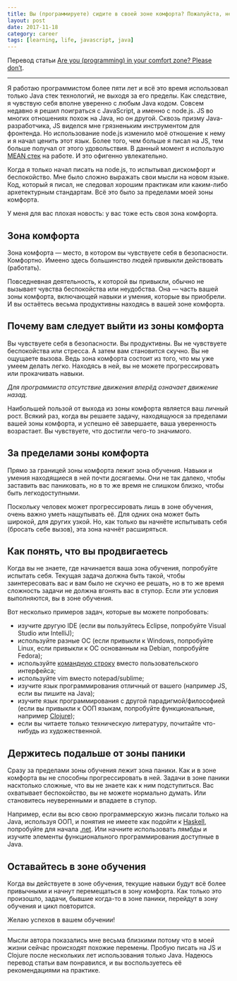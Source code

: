 ```yaml
---
title: Вы (программируете) сидите в своей зоне комфорта? Пожалуйста, не надо
layout: post
date: 2017-11-18
category: career
tags: [learning, life, javascript, java]
---
```

Перевод статьи [Are you (programming) in your comfort zone? Please don’t](https://jumpstart.blog/2017/11/11/are-you-programming-in-your-comfort-zone-please-dont/).

***

Я работаю программистом более пяти лет и всё это время использовал только Java стек технологий, не выходя за его пределы. Как следствие, я чувствую себя вполне уверенно с любым Java кодом. Совсем недавно я решил поиграться с JavaScript, а именно с node.js. JS во многих отношениях похож на Java, но он другой. Сквозь призму Java-разработчика, JS виделся мне грязненьким инструментом для фронтенда. Но использование node.js изменило моё отношение к нему и я начал ценить этот язык. Более того, чем больше я писал на JS, тем больше получал от этого удовольствия. В данный момент я использую [MEAN стек](http://mean.io/) на работе. И это офигенно увлекательно.

Когда я только начал писать на node.js, то испытывал дискомфорт и беспокойство. Мне было сложно выражать свои мысли на новом языке. Код, который я писал, не следовал хорошим практикам или каким-либо архетектурным стандартам. Всё это было за пределами моей зоны комфорта.

У меня для вас плохая новость: у вас тоже есть своя зона комфорта.

## Зона комфорта
Зона комфорта — место, в котором вы чувствуете себя в безопасности. Комфортно. Имеено здесь большинство людей привыкли действовать (работать).

Повседневная деятельность, к которой вы привыкли, обычно не вызывает чувства беспокойства или неудобства. Она — часть вашей зоны комфорта, включающей навыки и умения, которые вы приобрели. И вы остаётесь весьма продуктивны находясь в вашей зоне комфорта.

## Почему вам следует выйти из зоны комфорта
Вы чувствуете себя в безопасности. Вы продуктивны. Вы не чувствуете беспокойства или стресса. А затем вам становится скучно. Вы не ощущаете вызова. Ведь зона комфорта состоит из того, что мы уже умеем делать легко. Находясь в ней, вы не можете прогрессировать или прокачивать навыки.

*Для программиста отсутствие движения вперёд означает движение назад.*

Наибольшей пользой от выхода из зоны комфорта является ваш личный рост. Всякий раз, когда вы решаете задачу, находящуюся за пределами вашей зоны комфорта, и успешно её завершаете, ваша уверенность возрастает. Вы чувствуете, что достигли чего-то значимого.

## За пределами зоны комфорта
Прямо за границей зоны комфорта лежит зона обучения. Навыки и умения находящиеся в ней почти досягаемы. Они не так далеко, чтобы заставить вас паниковать, но в то же время не слишком близко, чтобы быть легкодоступными.

Поскольку человек может прогрессировать лишь в зоне обучения, очень важно уметь нащупывать её. Для одних она может быть широкой, для других узкой. Но, как только вы начнёте испытывать себя (бросать себе вызов), эта зона начнёт расширяться.

## Как понять, что вы продвигаетесь
Когда вы не знаете, где начинается ваша зона обучения, попробуйте испытать себя. Текущая задача должна быть такой, чтобы заинтересовать вас и вам было не скучно ее решать, но в то же время сложность задачи не должна вгонять вас в ступор. Если эти условия выполняются, вы в зоне обучения.

Вот несколько примеров задач, которые вы можете попробовать:

- изучите другую IDE (если вы пользуйтесь Eclipse, попробуйте Visual Studio или IntelliJ);
- используйте разные ОС (если привыкли к Windows, попробуйте Linux, если привыкли к ОС основанным на Debian, попробуйте Fedora);
- используйте [командную строку](https://ru.wikipedia.org/wiki/Интерфейс_командной_строки) вместо пользовательского интерфейса;
- используйте vim вместо notepad/sublime;
- изучите язык программирования отличный от вашего (например JS, если вы пишите на Java);
- изучите язык программирования с другой парадигмой/философией (если вы привыкли к ООП языкам, попробуйте функциональные, например [Clojure](https://clojure.org/));
- если вы читаете только техническую литературу, почитайте что-нибудь из художественной.

## Держитесь подальше от зоны паники
Сразу за пределами зоны обучения лежит зона паники. Как и в зоне комфорта вы не способны прогрессировать в ней. Задачи в зоне паники насктолько сложные, что вы не знаете как к ним подступиться. Вас охватывает беспокойство, вы не можете нормально думать. Или становитесь неуверенными и впадаете в ступор.

Например, если вы всю свою программерскую жизнь писали только на Java, используя ООП, и понятия не имеете как подойти к [Haskell](https://www.haskell.org/), попробуйте для начала [.net](https://www.microsoft.com/net/). Или начните использовать лямбды и изучите элементы функционального программирования доступные в Java.

## Оставайтесь в зоне обучения
Когда вы действуете в зоне обучения, текущие навыки будут всё более привычными и начнут перемещаться в зону комфорта. Как только это произошло, задачи, бывшие когда-то в зоне паники, перейдут в зону обучения и цикл повторится.

Желаю успехов в вашем обучении!

***

Мысли автора показались мне весьма близкими потому что в моей жизни сейчас происходят похожие перемены. Пробую писать на JS и Clojure после нескольких лет использования только Java. Надеюсь перевод статьи вам понравился, и вы воспользуетесь её рекомендациями на практике.